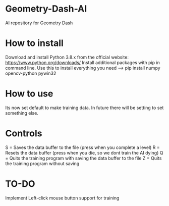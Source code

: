 # Geometry-Dash-AI
AI repository for Geometry Dash



# How to install
Download and install Python 3.8.x from the official website: https://www.python.org/downloads/
Install additional packages with pip in command line. Use this to install everything you need --> pip install numpy opencv-python pywin32

# How to use
Its now set default to make training data. In future there will be setting to set something else.

# Controls
S = Saves the data buffer to the file (press when you complete a level)
R = Resets the data buffer (press when you die, so we dont train the AI dying)
Q = Quits the training program with saving the data buffer to the file
Z = Quits the training program without saving

# TO-DO
Implement Left-click mouse button support for training
